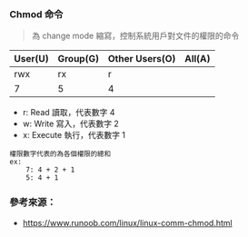 
### Chmod 命令

> 為 change mode 縮寫，控制系統用戶對文件的權限的命令

 | User(U) | Group(G) | Other Users(O) | All(A) |
 | ------- | -------- | -------------- | ------ |
 | rwx     | rx       | r              |        |
 | 7       | 5        | 4              |        |

- r: Read 讀取，代表數字 4 
- w: Write 寫入，代表數字 2
- x: Execute 執行，代表數字 1

```
權限數字代表的為各個權限的總和
ex: 
	7: 4 + 2 + 1
	5: 4 + 1
```

### 參考來源：

- https://www.runoob.com/linux/linux-comm-chmod.html